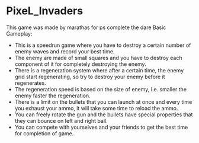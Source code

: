 # PixeL_Invaders
This game was made by marathas for ps complete the dare
Basic Gameplay:
- This is a speedrun game where you have to destroy a certain number of enemy waves and record your best time.
- The enemy are made of small squares and you have to destroy each component of it for completely destroying the enemy.
- There is a regeneration system where after a certain time, the enemy grid start regenerating, so try to destroy your enemy before it regenerates.
- The regeneration speed is based on the size of enemy, i.e. smaller the enemy faster the regeneration.
- There is a limit on the bullets that you can launch at once and every time you exhaust your ammo, it will take some time to reload the ammo.
- You can freely rotate the gun and the bullets have special properties that they can bounce on left and right ball.
- You can compete with yourselves and your friends to get the best time for completion of game.
